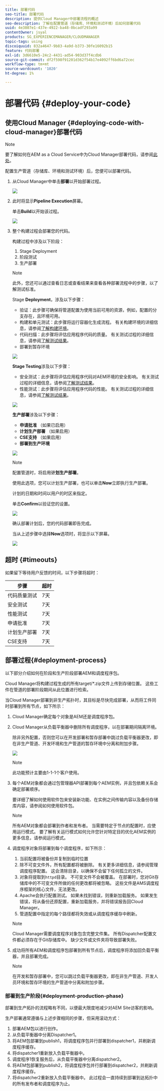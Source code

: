 ```yaml
---
title: 部署代码
seo-title: 部署代码
description: 提供Cloud Manager中部署流程的概述
seo-description: 了解在配置管道（存储库、环境和测试环境）后如何部署代码
uuid: 4e3807e1-437e-4922-ba48-0bcadf293a99
contentOwner: jsyal
products: SG_EXPERIENCEMANAGER/CLOUDMANAGER
topic-tags: using
discoiquuid: 832a4647-9b83-4a9d-b373-30fe16092b15
feature: 代码部署
exl-id: 3d6610e5-24c2-4431-ad54-903d37f4cdb6
source-git-commit: df2f598f91201d362f54b17e4092ff6bd6a72cec
workflow-type: tm+mt
source-wordcount: '1020'
ht-degree: 1%

---
```


# 部署代码 {#deploy-your-code}

## 使用Cloud Manager {#deploying-code-with-cloud-manager}部署代码

>[!NOTE]
>要了解如何在AEM as a Cloud Service中为Cloud Manager部署代码，请参阅[此处](https://experienceleague.adobe.com/docs/experience-manager-cloud-service/implementing/using-cloud-manager/deploy-code.html?lang=en#using-cloud-manager)。

配置生产管道（存储库、环境和测试环境）后，您便可以部署代码。

1. 从Cloud Manager中单击&#x200B;**部署**&#x200B;以开始部署过程。

   ![](assets/Deploy1.png)

1. 此时将显示&#x200B;**Pipeline Execution**&#x200B;屏幕。

   单击&#x200B;**Build**&#x200B;以开始该过程。

   ![](assets/Deploy2.png)

1. 整个构建过程会部署您的代码。

   构建过程中涉及以下阶段：

   1. Stage Deployment
   1. 阶段测试
   1. 生产部署

   >[!NOTE]
   >
   >此外，您还可以通过查看日志或查看结果来查看各种部署流程中的步骤，以了解测试标准。

   Stage **Deployment**，涉及以下步骤：

   * 验证：此步骤可确保将管道配置为使用当前可用的资源，例如，配置的分支存在，且环境可用。
   * 构建和单元测试：此步骤将运行容器化生成流程。 有关构建环境的详细信息，请参阅[了解构建环境](/help/using/build-environment-details.md)。
   * 代码扫描：此步骤将评估应用程序代码的质量。 有关测试过程的详细信息，请参阅[了解测试结果](understand-your-test-results.md)。
   * 部署到暂存环境

   ![](assets/Stage_Deployment1.png)

   **Stage Testing**&#x200B;涉及以下步骤：

   * 安全测试：此步骤将评估应用程序代码对AEM环境的安全影响。 有关测试过程的详细信息，请参阅[了解测试结果](understand-your-test-results.md)。
   * 性能测试：此步骤将评估应用程序代码的性能。 有关测试过程的详细信息，请参阅[了解测试结果](understand-your-test-results.md)。

   ![](assets/Stage_Testing1.png)

   **生产部署**&#x200B;涉及以下步骤：

   * **申请批准** （如果已启用）
   * **计划生产部署** （如果启用）
   * **CSE支持** （如果启用）
   * **部署到生产环境**

   ![](assets/Prod_Deployment1.png)

   >[!NOTE]
   >
   >配置管道时，将启用&#x200B;**计划生产部署**。
   >
   >
   >使用此选项，您可以计划生产部署，也可以单击&#x200B;**Now**&#x200B;立即执行生产部署。
   >
   >
   >计划的日期和时间以用户的时区来指定。
   >
   >
   >单击&#x200B;**Confirm**&#x200B;以验证您的设置。

   ![](assets/Production_Deployment1.png)

   确认部署计划后，您的代码部署即告完成。

   当从上述步骤中选择&#x200B;**Now**&#x200B;选项时，将显示以下屏幕。

   ![](assets/Production_Deployment2.png)

## 超时 {#timeouts}

如果留下等待用户反馈的时间，以下步骤将超时：

| 步骤 | 超时 |
|--- |--- |
| 代码质量测试 | 7天 |
| 安全测试 | 7天 |
| 性能测试 | 7天 |
| 申请批准 | 7天 |
| 计划生产部署 | 7天 |
| CSE支持 | 7天 |

## 部署过程{#deployment-process}

以下部分介绍如何在阶段和生产阶段部署AEM和调度程序包。

Cloud Manager将构建过程生成的所有target/*.zip文件上传到存储位置。  这些工件在管道的部署阶段期间从此位置进行检索。

当Cloud Manager部署到非生产拓扑时，其目标是尽快完成部署，从而将工件同时部署到所有节点，如下所示：

1. Cloud Manager确定每个对象是AEM还是调度程序包。
1. Cloud Manager从负载平衡器中删除所有调度程序，以在部署期间隔离环境。

   除非另外配置，否则您可以在开发部署和暂存部署中跳过负载平衡器更改，即在非生产管道、开发环境和生产管道的暂存环境中分离和附加步骤。

   ![](assets/load_balancer.png)

   >[!NOTE]
   >
   >此功能预计主要由1-1-1个客户使用。

1. 每个AEM对象都会通过包管理器API部署到每个AEM实例，并且包依赖关系会确定部署顺序。

   要详细了解如何使用软件包来安装新功能、在实例之间传输内容以及备份存储库内容，请参阅如何使用软件包。

   >[!NOTE]
   >
   >所有AEM对象都会部署到作者和发布者。 当需要特定于节点的配置时，应使用运行模式。 要了解有关运行模式如何允许您针对特定目的优化AEM实例的更多信息，请参阅运行模式。

1. 调度程序对象将部署到每个调度程序，如下所示：

   1. 当前配置将被备份并复制到临时位置
   1. 除不可变文件外，所有配置都将被删除。 有关更多详细信息，请参阅管理调度程序配置。 这会清除目录，以确保不会留下任何孤立的文件。
   1. 对象将提取到`httpd`目录。  不可变文件不会被覆盖。 在部署时，您对Git存储库中的不可变文件所做的任何更改都将被忽略。  这些文件是AMS调度程序框架的核心文件，无法更改。
   1. Apache会执行配置测试。 如果未找到错误，则重新加载服务。 如果发生错误，将从备份还原配置，重新加载服务，并将错误报告回Cloud Manager。
   1. 管道配置中指定的每个路径都将失效或从调度程序缓存中刷新。

   >[!NOTE]
   >Cloud Manager需要调度程序对象包含完整文件集。  所有Dispatcher配置文件都必须存在于Git存储库中。 缺少文件或文件夹将导致部署失败。

1. 成功将所有AEM和调度程序包部署到所有节点后，调度程序将添加回负载平衡器，并且部署完成。

   >[!NOTE]
   >在开发和暂存部署中，您可以跳过负载平衡器更改，即在非生产管道、开发人员环境和暂存环境的生产管道中分离和附加步骤。

### 部署到生产阶段{#deployment-production-phase}

部署到生产拓扑的流程略有不同，以便最大限度地减少对AEM Site访客的影响。

生产部署通常遵循与上述步骤相同的步骤，但采用滚动方式：

1. 部署AEM包以进行创作。
1. 从负载平衡器中分离Dispatcher1。
1. 将AEM包部署到publish1，将调度程序包并行部署到dispatcher1，并刷新调度程序缓存。
1. 将dispatcher1重新放入负载平衡器中。
1. 调度程序1恢复服务后，从负载平衡器中分离dispatcher2。
1. 将AEM包部署到publish2，将调度程序包并行部署到dispatcher2，并刷新调度程序缓存。
1. 将dispatcher2重新放入负载平衡器中。
此过程会一直持续到部署到达拓扑中的所有发布者和调度程序为止。
